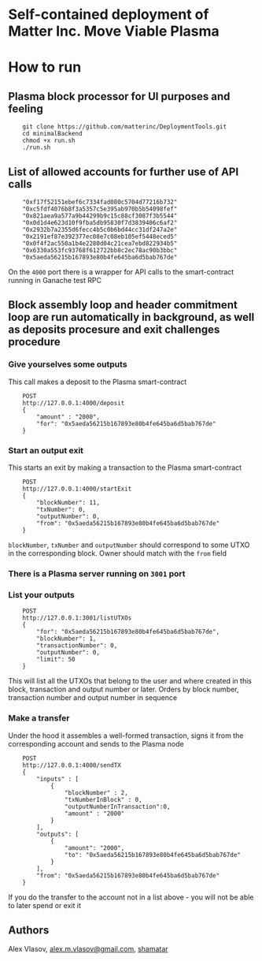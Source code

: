 # Self-contained deployment of Matter Inc. Move Viable Plasma

# How to run 

## Plasma block processor for UI purposes and feeling
```
    git clone https://github.com/matterinc/DeploymentTools.git
    cd minimalBackend
    chmod +x run.sh
    ./run.sh
```

## List of allowed accounts for further use of API calls

```
    "0xf17f52151ebef6c7334fad080c5704d77216b732"
    "0xc5fdf4076b8f3a5357c5e395ab970b5b54098fef"
    "0x821aea9a577a9b44299b9c15c88cf3087f3b5544"
    "0x0d1d4e623d10f9fba5db95830f7d3839406c6af2"
    "0x2932b7a2355d6fecc4b5c0b6bd44cc31df247a2e"
    "0x2191ef87e392377ec08e7c08eb105ef5448eced5"
    "0x0f4f2ac550a1b4e2280d04c21cea7ebd822934b5"
    "0x6330a553fc93768f612722bb8c2ec78ac90b3bbc"
    "0x5aeda56215b167893e80b4fe645ba6d5bab767de"
```

On the `4000` port there is a wrapper for API calls to the smart-contract running in Ganache test RPC

## Block assembly loop and header commitment loop are run automatically in background, as well as deposits procesure and exit challenges procedure

### Give yourselves some outputs

This call makes a deposit to the Plasma smart-contract

```
    POST
    http://127.0.0.1:4000/deposit
    {
        "amount" : "2000",
        "for": "0x5aeda56215b167893e80b4fe645ba6d5bab767de"
    }
```

### Start an output exit

This starts an exit by making a transaction to the Plasma smart-contract

```
    POST
    http://127.0.0.1:4000/startExit
    {
        "blockNumber": 11,
        "txNumber": 0,
        "outputNumber": 0,
        "from": "0x5aeda56215b167893e80b4fe645ba6d5bab767de"
    }
```

`blockNumber`, `txNumber` and `outputNumber` should correspond to some UTXO in the corresponding block. Owner should match with the `from` field

### There is a Plasma server running on `3001` port

### List your outputs
```
    POST
    http://127.0.0.1:3001/listUTXOs
    {
        "for": "0x5aeda56215b167893e80b4fe645ba6d5bab767de",
        "blockNumber": 1, 
        "transactionNumber": 0, 
        "outputNumber": 0,
        "limit": 50
    }
```

This will list all the UTXOs that belong to the user and where created in this block, transaction and output number or later. Orders by block number, transaction number and output number in sequence

### Make a transfer

Under the hood it assembles a well-formed transaction, signs it from the corresponding account and sends to the Plasma node

```
    POST
    http://127.0.0.1:4000/sendTX
    {
        "inputs" : [
            {
                "blockNumber" : 2,
                "txNumberInBlock" : 0,
                "outputNumberInTransaction":0,
                "amount" : "2000"
            }
        ],
        "outputs": [
            {
                "amount": "2000",
                "to": "0x5aeda56215b167893e80b4fe645ba6d5bab767de"
            }
        ],
        "from": "0x5aeda56215b167893e80b4fe645ba6d5bab767de"
    }
```

If you do the transfer to the account not in a list above - you will not be able to later spend or exit it

## Authors

Alex Vlasov, alex.m.vlasov@gmail.com, [shamatar](https://github.com/shamatar)